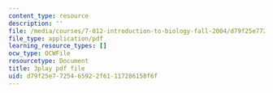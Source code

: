 ```yaml
---
content_type: resource
description: ''
file: /media/courses/7-012-introduction-to-biology-fall-2004/d79f25e7725465922f61117286158f6f_CovlKXmuWo.pdf
file_type: application/pdf
learning_resource_types: []
ocw_type: OCWFile
resourcetype: Document
title: 3play pdf file
uid: d79f25e7-7254-6592-2f61-117286158f6f
---
```

